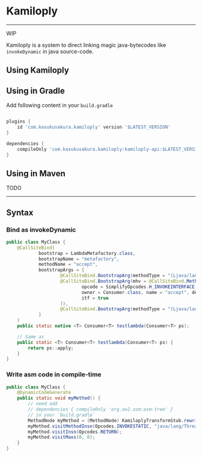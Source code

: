 # Kamiloply

-----------

WIP

Kamiloply is a system to direct linking magic java-bytecodes like `invokeDynamic` in java source-code.

## Using Kamiloply

## Using in Gradle

Add following content in your `build.gradle`

```groovy

plugins {
    id 'com.kasukusakura.kamiloply' version '$LATEST_VERSION'
}

dependencies {
    compileOnly 'com.kasukusakura.kamiloply:kamiloply-api:$LATEST_VERSION'
}
```

## Using in Maven

TODO

----------------------------------

## Syntax

### Bind as invokeDynamic

```java
public class MyClass {
    @CallSiteBind(
            bootstrap = LambdaMetafactory.class,
            bootstrapName = "metafactory",
            methodName = "accept",
            bootstrapArgs = {
                    @CallSiteBind.BootstrapArg(methodType = "(Ljava/lang/Object;)V"),
                    @CallSiteBind.BootstrapArg(mhv = @CallSiteBind.MethodHandleBind(
                            opcode = SimplifyOpcodes.H_INVOKEINTERFACE,
                            owner = Consumer.class, name = "accept", desc = "(Ljava/lang/Object;)V",
                            itf = true
                    )),
                    @CallSiteBind.BootstrapArg(methodType = "(Ljava/lang/Object;)V"),
            }
    )
    public static native <T> Consumer<T> testlambda(Consumer<T> ps);

    // Same as
    public static <T> Consumer<T> testlambda(Consumer<T> ps) {
        return ps::apply;
    }
}
```

### Write asm code in compile-time

```java
public class MyClass {
    @DynamicCodeGenerate
    public static void myMethod() {
        // need add
        // dependencies { compileOnly 'org.ow2.asm:asm-tree' }
        // in your `build.gradle`
        MethodNode myMethod = (MethodNode) KamiloplyTransformStub.rewriteMethodNode();
        myMethod.visitMethodInsn(Opcodes.INVOKESTATIC, "java/lang/Thread", "dumpStack", "()V", false);
        myMethod.visitInsn(Opcodes.RETURN);
        myMethod.visitMaxs(0, 0);
    }
}
```
